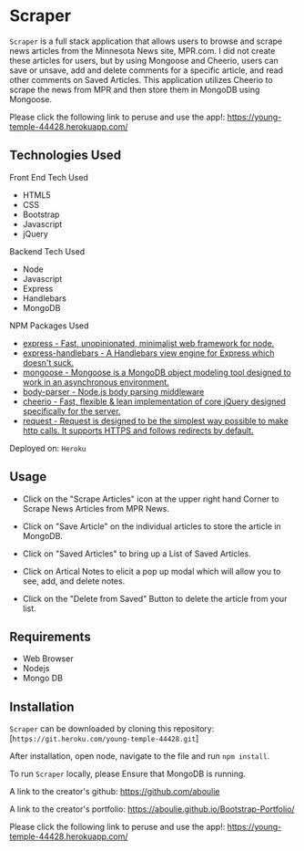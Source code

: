 # Scraper
`Scraper` is a full stack application that allows users to browse and scrape news articles from the Minnesota News site, MPR.com. I did not create these articles for users, but by using Mongoose and Cheerio, users can save or unsave, add and delete comments for a specific article, and read other comments on Saved Articles. This application utilizes Cheerio to scrape the news from MPR and then store them in MongoDB using Mongoose.

Please click the following link to peruse and use the app!: https://young-temple-44428.herokuapp.com/

## Technologies Used

Front End Tech Used
  * HTML5
  * CSS
  * Bootstrap
  * Javascript
  * jQuery

Backend Tech Used
  * Node
  * Javascript
  * Express
  * Handlebars
  * MongoDB

NPM Packages Used
  * [express - Fast, unopinionated, minimalist web framework for node.](https://www.npmjs.com/package/express)
  * [express-handlebars - A Handlebars view engine for Express which doesn't suck.](https://www.npmjs.com/package/express-handlebars)
  * [mongoose - Mongoose is a MongoDB object modeling tool designed to work in an asynchronous environment.](https://www.npmjs.com/package/mongoose)
  * [body-parser - Node.js body parsing middleware](https://www.npmjs.com/package/body-parser)
  * [cheerio - Fast, flexible & lean implementation of core jQuery designed specifically for the server.](https://www.npmjs.com/package/cheerio)
  * [request - Request is designed to be the simplest way possible to make http calls. It supports HTTPS and follows redirects by default.](https://www.npmjs.com/package/request)


Deployed on: `Heroku`

## Usage

- Click on the "Scrape Articles" icon at the upper right hand Corner to Scrape News Articles from MPR News.

- Click on "Save Article" on the individual articles to store the article in MongoDB.

- Click on "Saved Articles" to bring up a List of Saved Articles.

- Click on Artical Notes to elicit a pop up modal which will allow you to see, add, and delete notes. 
- Click on the "Delete from Saved" Button to delete the article from your list.


## Requirements
- Web Browser
- Nodejs
- Mongo DB

## Installation

`Scraper` can be downloaded by cloning this repository:[`https://git.heroku.com/young-temple-44428.git`]


After installation, open node, navigate to the file and run `npm install`.

To run `Scraper` locally, please Ensure that MongoDB is running.

A link to the creator's github: https://github.com/aboulie

A link to the creator's portfolio:
https://aboulie.github.io/Bootstrap-Portfolio/

Please click the following link to peruse and use the app!: https://young-temple-44428.herokuapp.com/
